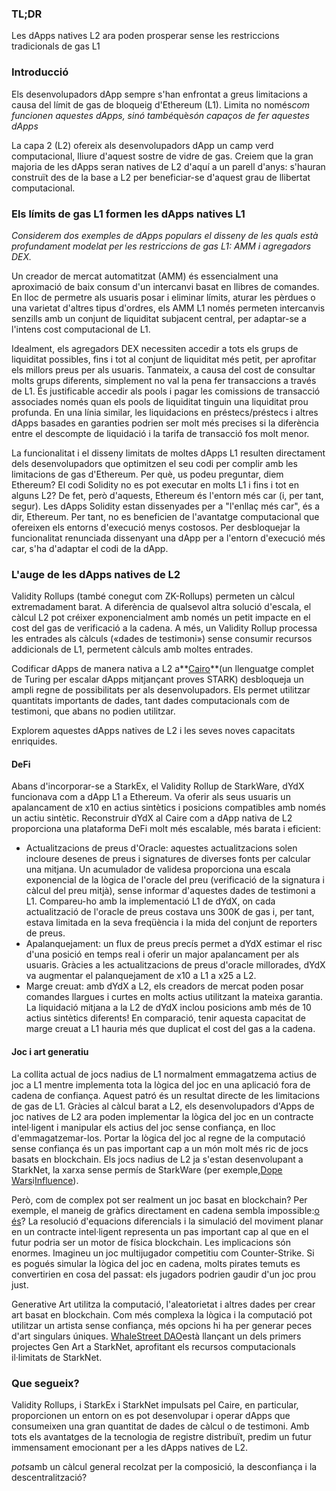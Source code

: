 ### TL;DR

Les dApps natives L2 ara poden prosperar sense les restriccions tradicionals de gas L1

### Introducció

Els desenvolupadors dApp sempre s'han enfrontat a greus limitacions a causa del límit de gas de bloqueig d'Ethereum (L1). Limita no només*com funcionen aquestes dApps, sinó també*què*són capaços de fer aquestes dApps*

La capa 2 (L2) ofereix als desenvolupadors dApp un camp verd computacional, lliure d'aquest sostre de vidre de gas. Creiem que la gran majoria de les dApps seran natives de L2 d'aquí a un parell d'anys: s'hauran construït des de la base a L2 per beneficiar-se d'aquest grau de llibertat computacional.

### Els límits de gas L1 formen les dApps natives L1

*Considerem dos exemples de dApps populars el disseny de les quals està profundament modelat per les restriccions de gas L1: AMM i agregadors DEX.*

Un creador de mercat automatitzat (AMM) és essencialment una aproximació de baix consum d'un intercanvi basat en llibres de comandes. En lloc de permetre als usuaris posar i eliminar límits, aturar les pèrdues o una varietat d'altres tipus d'ordres, els AMM L1 només permeten intercanvis senzills amb un conjunt de liquiditat subjacent central, per adaptar-se a l'intens cost computacional de L1.

Idealment, els agregadors DEX necessiten accedir a tots els grups de liquiditat possibles, fins i tot al conjunt de liquiditat més petit, per aprofitar els millors preus per als usuaris. Tanmateix, a causa del cost de consultar molts grups diferents, simplement no val la pena fer transaccions a través de L1. És justificable accedir als pools i pagar les comissions de transacció associades només quan els pools de liquiditat tinguin una liquiditat prou profunda. En una línia similar, les liquidacions en préstecs/préstecs i altres dApps basades en garanties podrien ser molt més precises si la diferència entre el descompte de liquidació i la tarifa de transacció fos molt menor.

La funcionalitat i el disseny limitats de moltes dApps L1 resulten directament dels desenvolupadors que optimitzen el seu codi per complir amb les limitacions de gas d'Ethereum. Per què, us podeu preguntar, diem Ethereum? El codi Solidity no es pot executar en molts L1 i fins i tot en alguns L2? De fet, però d'aquests, Ethereum és l'entorn més car (i, per tant, segur). Les dApps Solidity estan dissenyades per a "l'enllaç més car", és a dir, Ethereum. Per tant, no es beneficien de l'avantatge computacional que ofereixen els entorns d'execució menys costosos. Per desbloquejar la funcionalitat renunciada dissenyant una dApp per a l'entorn d'execució més car, s'ha d'adaptar el codi de la dApp.

### L'auge de les dApps natives de L2

Validity Rollups (també conegut com ZK-Rollups) permeten un càlcul extremadament barat. A diferència de qualsevol altra solució d'escala, el càlcul L2 pot créixer exponencialment amb només un petit impacte en el cost del gas de verificació a la cadena. A més, un Validity Rollup processa les entrades als càlculs («dades de testimoni») sense consumir recursos addicionals de L1, permetent càlculs amb moltes entrades.

Codificar dApps de manera nativa a L2 a**[Cairo](https://www.cairo-lang.org/)**(un llenguatge complet de Turing per escalar dApps mitjançant proves STARK) desbloqueja un ampli regne de possibilitats per als desenvolupadors. Els permet utilitzar quantitats importants de dades, tant dades computacionals com de testimoni, que abans no podien utilitzar.

Explorem aquestes dApps natives de L2 i les seves noves capacitats enriquides.

#### DeFi

Abans d'incorporar-se a StarkEx, el Validity Rollup de StarkWare, dYdX funcionava com a dApp L1 a Ethereum. Va oferir als seus usuaris un apalancament de x10 en actius sintètics i posicions compatibles amb només un actiu sintètic. Reconstruir dYdX al Caire com a dApp nativa de L2 proporciona una plataforma DeFi molt més escalable, més barata i eficient:

* Actualitzacions de preus d'Oracle: aquestes actualitzacions solen incloure desenes de preus i signatures de diverses fonts per calcular una mitjana. Un acumulador de validesa proporciona una escala exponencial de la lògica de l'oracle del preu (verificació de la signatura i càlcul del preu mitjà), sense informar d'aquestes dades de testimoni a L1. Compareu-ho amb la implementació L1 de dYdX, on cada actualització de l'oracle de preus costava uns 300K de gas i, per tant, estava limitada en la seva freqüència i la mida del conjunt de reporters de preus.
* Apalanquejament: un flux de preus precís permet a dYdX estimar el risc d'una posició en temps real i oferir un major apalancament per als usuaris. Gràcies a les actualitzacions de preus d'oracle millorades, dYdX va augmentar el palanquejament de x10 a L1 a x25 a L2.
* Marge creuat: amb dYdX a L2, els creadors de mercat poden posar comandes llargues i curtes en molts actius utilitzant la mateixa garantia. La liquidació mitjana a la L2 de dYdX inclou posicions amb més de 10 actius sintètics diferents! En comparació, tenir aquesta capacitat de marge creuat a L1 hauria més que duplicat el cost del gas a la cadena.

#### Joc i art generatiu

La collita actual de jocs nadius de L1 normalment emmagatzema actius de joc a L1 mentre implementa tota la lògica del joc en una aplicació fora de cadena de confiança. Aquest patró és un resultat directe de les limitacions de gas de L1. Gràcies al càlcul barat a L2, els desenvolupadors d'Apps de joc natives de L2 ara poden implementar la lògica del joc en un contracte intel·ligent i manipular els actius del joc sense confiança, en lloc d'emmagatzemar-los. Portar la lògica del joc al regne de la computació sense confiança és un pas important cap a un món molt més ric de jocs basats en blockchain. Els jocs nadius de L2 ja s'estan desenvolupant a StarkNet, la xarxa sense permís de StarkWare (per exemple,[Dope Wars](https://github.com/dopedao/RYO)i[Influence](https://medium.com/influenceth/influence-to-launch-on-starknet-afd3c26ea25a)).

Però, com de complex pot ser realment un joc basat en blockchain? Per exemple, el maneig de gràfics directament en cadena sembla impossible:[o és](https://twitter.com/guiltygyoza/status/1449637155001798657)? La resolució d'equacions diferencials i la simulació del moviment planar en un contracte intel·ligent representa un pas important cap al que en el futur podria ser un motor de física blockchain. Les implicacions són enormes. Imagineu un joc multijugador competitiu com Counter-Strike. Si es pogués simular la lògica del joc en cadena, molts pirates temuts es convertirien en cosa del passat: els jugadors podrien gaudir d'un joc prou just.

Generative Art utilitza la computació, l'aleatorietat i altres dades per crear art basat en blockchain. Com més complexa la lògica i la computació pot utilitzar un artista sense confiança, més opcions hi ha per generar peces d'art singulars úniques. [WhaleStreet DAO](https://blog.whalestreet.xyz/whalestreet-dao-to-launch-gen-art-ecosystem-on-ethereum-with-starknet/)està llançant un dels primers projectes Gen Art a StarkNet, aprofitant els recursos computacionals il·limitats de StarkNet.

### Que segueix?

Validity Rollups, i StarkEx i StarkNet impulsats pel Caire, en particular, proporcionen un entorn on es pot desenvolupar i operar dApps que consumeixen una gran quantitat de dades de càlcul o de testimoni. Amb tots els avantatges de la tecnologia de registre distribuït, predim un futur immensament emocionant per a les dApps natives de L2.

*pots*amb un càlcul general recolzat per la composició, la desconfiança i la descentralització?